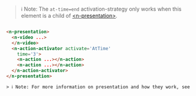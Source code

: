 

> ℹ️ Note: The `at-time=end` activation-strategy only works when this element is a child of  [\<n-presentation\>](/components/n-presentation).

```html

<n-presentation>
  <n-video ...>
  </n-video>
  <n-action-activator activate='AtTime' 
    time='3'>
    <n-action ...></n-action>
    <n-action ...></n-action>
  </n-action-activator>
</n-presentation>

> ℹ️ Note: For more information on presentation and how they work, see  [\<n-presentation\>](/components/n-presentation)
